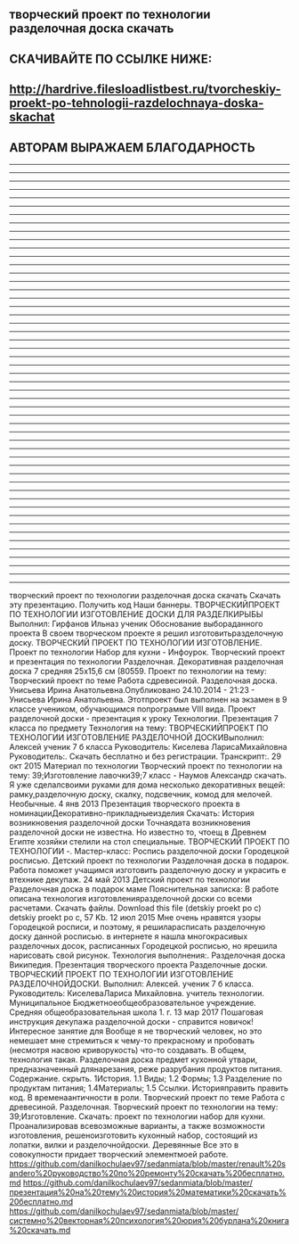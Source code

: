 творческий проект по технологии разделочная доска скачать
--------------------------------------------------
СКАЧИВАЙТЕ ПО ССЫЛКЕ НИЖЕ:
--------------------------------------------------
http://hardrive.filesloadlistbest.ru/tvorcheskiy-proekt-po-tehnologii-razdelochnaya-doska-skachat
--------------------------------------------------
АВТОРАМ ВЫРАЖАЕМ БЛАГОДАРНОСТЬ
--------------------------------------------------
--------------------------------------------------
--------------------------------------------------
--------------------------------------------------
--------------------------------------------------
--------------------------------------------------
--------------------------------------------------
--------------------------------------------------
--------------------------------------------------
--------------------------------------------------
--------------------------------------------------
--------------------------------------------------
--------------------------------------------------
--------------------------------------------------
--------------------------------------------------
--------------------------------------------------
--------------------------------------------------
--------------------------------------------------
--------------------------------------------------
--------------------------------------------------
--------------------------------------------------
--------------------------------------------------
--------------------------------------------------
--------------------------------------------------
--------------------------------------------------
--------------------------------------------------
--------------------------------------------------
--------------------------------------------------
--------------------------------------------------
--------------------------------------------------
--------------------------------------------------
--------------------------------------------------
--------------------------------------------------
--------------------------------------------------
--------------------------------------------------
--------------------------------------------------
--------------------------------------------------
--------------------------------------------------
--------------------------------------------------
--------------------------------------------------
--------------------------------------------------
--------------------------------------------------
--------------------------------------------------
--------------------------------------------------
--------------------------------------------------
--------------------------------------------------
--------------------------------------------------
--------------------------------------------------
--------------------------------------------------
--------------------------------------------------
--------------------------------------------------
--------------------------------------------------
творческий проект по технологии разделочная доска скачать Скачать эту презентацию. Получить код Наши баннеры. ТВОРЧЕСКИЙПРОЕКТ ПО ТЕХНОЛОГИИ ИЗГОТОВЛЕНИЕ ДОСКИ ДЛЯ РАЗДЕЛКИРЫБЫ Выполнил: Гирфанов Ильназ ученик  Обоснование выбораданного проекта В своем творческом проекте я решил изготовитьразделочную доску. ТВОРЧЕСКИЙ ПРОЕКТ ПО ТЕХНОЛОГИИ ИЗГОТОВЛЕНИЕ. Проект по технологии Набор для кухни - Инфоурок. Творческий проект и презентация по технологии Разделочная. Декоративная разделочная доска 7 средняя 25х15,6 см (80559. Проект по технологии на тему: Творческий проект по теме Работа сдревесиной. Разделочная доска. Унисьева Ирина Анатольевна.Опубликовано 24.10.2014 - 21:23 - Унисьева Ирина Анатольевна. Этотпроект был выполнен на экзамен в 9 классе учеником, обучающимся попрограмме VIII вида. Проект разделочной доски - презентация к уроку Технологии. Презентация 7 класса по предмету Технология на тему: ТВОРЧЕСКИЙПРОЕКТ ПО ТЕХНОЛОГИИ ИЗГОТОВЛЕНИЕ РАЗДЕЛОЧНОЙ ДОСКИВыполнил: Алексей ученик 7 б класса Руководитель: Киселева ЛарисаМихайловна Руководитель:. Скачать бесплатно и без регистрации. Транскрипт:. 29 окт 2015  Материал по технологии Творческий проект по технологии на тему: 39;Изготовление лавочки39;7 класс - Наумов Александр скачать.  Я уже сделалсвоими руками для дома несколько декоративных вещей: рамку,разделочную доску, скалку, подсвечник, комод для мелочей. Необычные. 4 янв 2013  Презентация творческого проекта в номинацииДекоративно-прикладныеизделия  Скачать:  История возникновения разделочной доски Точнаядата возникновения разделочной доски не известна. Но известно то, чтоещ в Древнем Египте хозяйки стелили на стол специальные. ТВОРЧЕСКИЙ ПРОЕКТ ПО ТЕХНОЛОГИИ  -. Мастер-класс: Роспись разделочной доски Городецкой росписью. Детский проект по технологии Разделочная доска в подарок. Работа поможет учащимся изготовить разделочную доску и украсить е втехнике декупаж. 24 май 2013  Детский проект по технологии Разделочная доска в подарок маме Пояснительная записка: В работе описана технология изготовленияразделочной доски со всеми расчетами. Скачать файлы. Download this file (detskiy proekt po c) detskiy proekt po c, 57 Kb.
12 июл 2015  Мне очень нравятся узоры Городецкой росписи, и поэтому, я решиларасписать разделочную доску данной росписью. в интернете я нашла многокрасивых разделочных досок, расписанных Городецкой росписью, но ярешила нарисовать свой рисунок. Технология выполнения:. Разделочная доска  Википедия. Презентация творческого проекта Разделочные доски. ТВОРЧЕСКИЙ ПРОЕКТ ПО ТЕХНОЛОГИИ ИЗГОТОВЛЕНИЕ РАЗДЕЛОЧНОЙДОСКИ. Выполнил: Алексей. ученик 7 б класса. Руководитель: КиселеваЛариса Михайловна. учитель технологии. Муниципальное Бюджетноеобщеобразовательное учреждение. Средняя общеобразовательная школа 1. г. 13 мар 2017  Пошаговая инструкция декупажа разделочной доски - справится новичок!Интересное занятие для  Вообще я не творческий человек, но это немешает мне стремиться к чему-то прекрасному и пробовать (несмотря насвою криворукость) что-то создавать.  В общем, технология такая. Разделочная доска  предмет кухонной утвари, предназначенный длянарезания, реже разрубания продуктов питания. Содержание. скрыть. 1История. 1.1 Виды; 1.2 Формы; 1.3 Разделение по продуктам питания; 1.4Материалы; 1.5 Ссылки. Историяправить  править код. В временаантичности в роли. Творческий проект по теме Работа с древесиной. Разделочная. Творческий проект по технологии на тему: 39;Изготовление. Скачать: проект по технологии набор для кухни.  Проанализировав всевозможные варианты, а также возможности изготовления, решеноизготовить кухонный набор, состоящий из лопатки, вилки и разделочнойдоски. Деревянные  Все это в совокупности придает творческий элементмоей работе.
https://github.com/danilkochulaev97/sedanmiata/blob/master/renault%20sandero%20руководство%20по%20ремонту%20скачать%20бесплатно.md
https://github.com/danilkochulaev97/sedanmiata/blob/master/презентация%20на%20тему%20история%20математики%20скачать%20бесплатно.md
https://github.com/danilkochulaev97/sedanmiata/blob/master/системно%20векторная%20психология%20юрия%20бурлана%20книга%20скачать.md